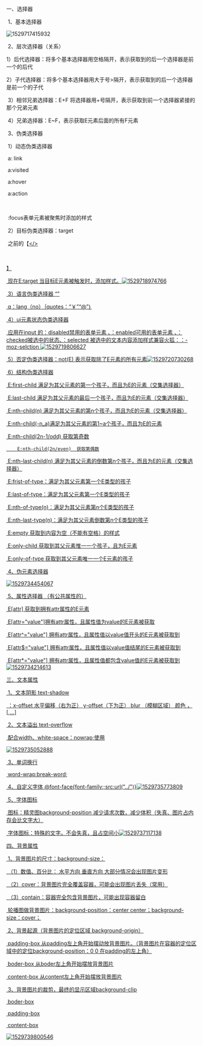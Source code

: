 一、选择器

​	1、基本选择器

![1529717415932](C:\Users\ADMINI~1\AppData\Local\Temp\1529717415932.png)

​	2、层次选择器（关系）

​		1）后代选择器：将多个基本选择器用空格隔开，表示获取到的后一个选择器是前一个的后代

​		2）子代选择器：将多个基本选择器用大于号>隔开，表示获取到的后一个选择器是前一个的子代

​		3）相邻兄弟选择器：E+F   将选择器用+号隔开，表示获取到前一个选择器紧接的那个兄弟元素

​		4）兄弟选择器：E~F，表示获取E元素后面的所有F元素

​	3、伪类选择器

​		1）动态伪类选择器

​           		a: link

​			a:visited

​			a:hover

​			a:action

​			

​			:focus表单元素被聚焦时添加的样式

​		2）目标伪类选择器：target

​			之前的【<a href="#a1"></>

​			<p id="a1"></p>】

​			现在E:target  当目标E元素被触发时，添加样式。![1529718974766](C:\Users\ADMINI~1\AppData\Local\Temp\1529718974766.png)

​		3）语言伪类选择器  <q lang="no"></q>

​			q：lang（no）｛quotes：“￥”“@”｝

​		4）ui元素状态伪类选择器

​			应用在input  的：disabled禁用的表单元素  、：enabled可用的表单元素 、：checked被选中的状态、：selected 被选中的文本内容添加样式兼容火狐：：-moz-selction ![1529719806627](C:\Users\ADMINI~1\AppData\Local\Temp\1529720462214.png)

​		5）否定伪类选择器：not(E)  表示获取除了E元素的所有元素![1529720730268](C:\Users\ADMINI~1\AppData\Local\Temp\1529720730268.png)

​		6）结构伪类选择器  

​		E:first-child  满足为其父元素的第一个孩子，而且为E的元素（交集选择器）

​		E:last-child 满足为其父元素的最后一个孩子，而且为E的元素（交集选择器）

​		E:nth-child(n) 满足为其父元素的第n个孩子，而且为E的元素（交集选择器）

​		E:nth-child(-n_a)满足为其父元素的第1~a个孩子，而且为E的元素

​		E:nth-child(2n-1/odd)  获取第奇数

 		E:nth-child(2n/even)  获取第偶数

​		E:nth-last-child(n)  满足为其父元素的倒数第n个孩子，而且为E的元素（交集选择器）

​		E:frist-of-type：满足为其父元素第一个E类型的孩子

​                 E:last-of-type：满足为其父元素第一个E类型的孩子

​		E:nth-of-type(n)：满足为其父元素第n个E类型的孩子

​		E:nth-last-type(n)：满足为其父元素倒数第n个E类型的孩子

​		E:empty 获取到内容为空（不能有空格）的样式

​		E:only-child  获取到其父元素惟一一个孩子，且为E元素

​		E:only-of-type 获取到其父元素唯一一个E元素的孩子

​	 4、伪元素选择器

![1529734454067](C:\Users\ADMINI~1\AppData\Local\Temp\1529734454067.png)

​	5、属性选择器  （有公共属性的）

​			E[attr]  获取到拥有attr属性的E元素

​			E[attr="value"]拥有attr属性，且属性值为value的E元素被获取

​			E[attr^="value"] 拥有attr属性，且属性值以value值开头的E元素被获取到

​			E[attr$="value"] 拥有attr属性，且属性值以value值结尾的E元素被获取到

​			E[attr*="value"] 拥有attr属性，且属性值都包含value值的E元素被获取到![1529734214613](C:\Users\ADMINI~1\AppData\Local\Temp\1529734214613.png)

三、文本属性

​	1、文本阴影  text-shadow

​		：x-offset 水平偏移（右为正）  y-offset（下为正）  blur （模糊区域）  颜色  ，[,...]

​	2、文本溢出 text-overflow

​		配合width、white-space：nowrap;使用

![1529735052888](C:\Users\ADMINI~1\AppData\Local\Temp\1529735052888.png)

​		3、单词换行

​			word-wrap:break-word;

​		4、自定义字体   @font-face{font-family:;src:url("../")}![1529735773809](C:\Users\ADMINI~1\AppData\Local\Temp\1529735773809.png)

​		5、字体图标

​			图标：精灵图background-position  减少请求次数，减少体积（失真、图片占内存会比文字大）

​			字体图标：特殊的文字。不会失真，且占空间小![1529737117138](C:\Users\ADMINI~1\AppData\Local\Temp\1529737117138.png)

四、背景属性

​	1、背景图片的尺寸：background-size：

​		（1）数值、百分比： 水平方向    垂直方向  大部分情况会出现图片变形

​		（2）cover：背景图片完全覆盖容器，可能会出现图片丢失（常用）

​		（3）contain：容器完全包含背景图片，可能出现容器留白

​	轮播图做背景图片：background-position：center  center；background-size：cover；

​	2、背景起源（背景图片的定位区域  background-origin）

​		padding-box 从padding左上角开始摆动放背景图片。（背景图片在容器的定位区域中的定位background-position：0 0 在padding的左上角）

​		boder-box   从boder左上角开始摆放背景图片

​		content-box  从content左上角开始摆放背景图片

​	3、背景图片的裁剪，最终的显示区域background-clip

​		boder-box  

​		padding-box

​		content-box

![1529739800546](C:\Users\ADMINI~1\AppData\Local\Temp\1529739800546.png)

​			

